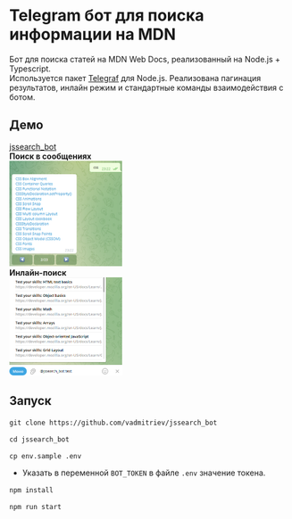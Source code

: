 # Telegram бот для поиска информации на MDN
Бот для поиска статей на MDN Web Docs, реализованный на Node.js + Typescript. <br>
Используется пакет [Telegraf](https://telegraf.js.org) для Node.js.
Реализована пагинация результатов, инлайн режим и стандартные команды взаимодействия с ботом.

## Демо
[jssearch_bot](https://t.me/jssearch_bot)
<br>
**Поиск в сообщениях** <br>
<img width='40%' src="img/message.png" alt="Message Results Example">
<br>
**Инлайн-поиск** <br>
<img width='40%' src="img/inline.png" alt="Inline Results Example">

## Запуск
```console
git clone https://github.com/vadmitriev/jssearch_bot
```

```console
cd jssearch_bot
```

```console
cp env.sample .env
```
* Указать в переменной `BOT_TOKEN` в файле `.env` значение токена.

```console
npm install
```

```console
npm run start
```

